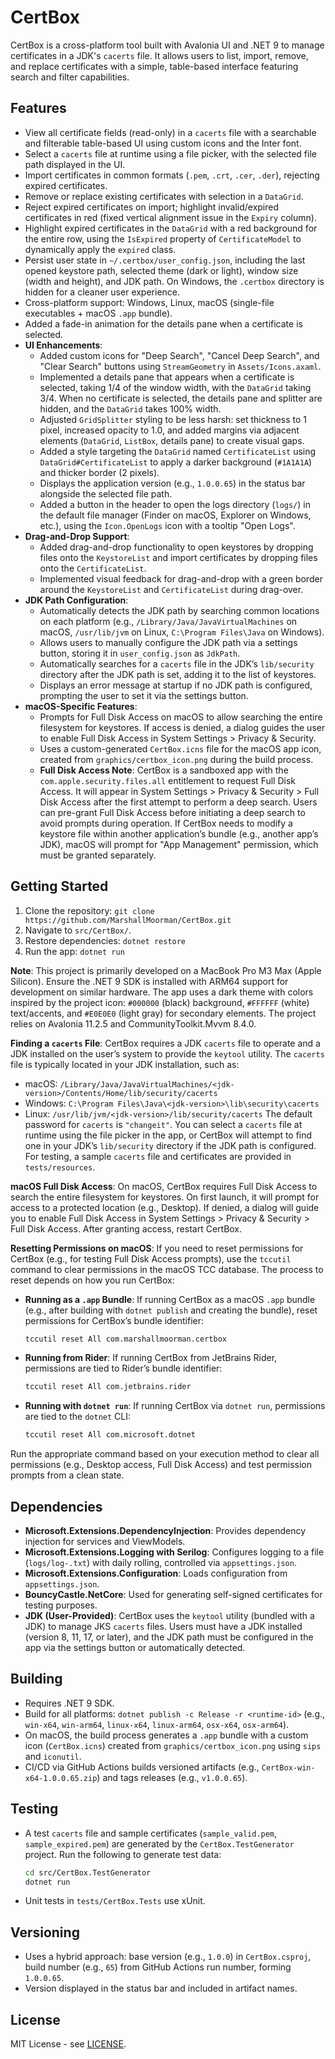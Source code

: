 # CertBox

CertBox is a cross-platform tool built with Avalonia UI and .NET 9 to manage certificates in a JDK's `cacerts` file. It allows users to list, import, remove, and replace certificates with a simple, table-based interface featuring search and filter capabilities.

## Features
- View all certificate fields (read-only) in a `cacerts` file with a searchable and filterable table-based UI using custom icons and the Inter font.
- Select a `cacerts` file at runtime using a file picker, with the selected file path displayed in the UI.
- Import certificates in common formats (`.pem`, `.crt`, `.cer`, `.der`), rejecting expired certificates.
- Remove or replace existing certificates with selection in a `DataGrid`.
- Reject expired certificates on import; highlight invalid/expired certificates in red (fixed vertical alignment issue in the `Expiry` column).
- Highlight expired certificates in the `DataGrid` with a red background for the entire row, using the `IsExpired` property of `CertificateModel` to dynamically apply the `expired` class.
- Persist user state in `~/.certbox/user_config.json`, including the last opened keystore path, selected theme (dark or light), window size (width and height), and JDK path. On Windows, the `.certbox` directory is hidden for a cleaner user experience.
- Cross-platform support: Windows, Linux, macOS (single-file executables + macOS `.app` bundle).
- Added a fade-in animation for the details pane when a certificate is selected.
- **UI Enhancements**:
  - Added custom icons for "Deep Search", "Cancel Deep Search", and "Clear Search" buttons using `StreamGeometry` in `Assets/Icons.axaml`.
  - Implemented a details pane that appears when a certificate is selected, taking 1/4 of the window width, with the `DataGrid` taking 3/4. When no certificate is selected, the details pane and splitter are hidden, and the `DataGrid` takes 100% width.
  - Adjusted `GridSplitter` styling to be less harsh: set thickness to 1 pixel, increased opacity to 1.0, and added margins via adjacent elements (`DataGrid`, `ListBox`, details pane) to create visual gaps.
  - Added a style targeting the `DataGrid` named `CertificateList` using `DataGrid#CertificateList` to apply a darker background (`#1A1A1A`) and thicker border (2 pixels).
  - Displays the application version (e.g., `1.0.0.65`) in the status bar alongside the selected file path.
  - Added a button in the header to open the logs directory (`logs/`) in the default file manager (Finder on macOS, Explorer on Windows, etc.), using the `Icon.OpenLogs` icon with a tooltip "Open Logs".
- **Drag-and-Drop Support**:
  - Added drag-and-drop functionality to open keystores by dropping files onto the `KeystoreList` and import certificates by dropping files onto the `CertificateList`.
  - Implemented visual feedback for drag-and-drop with a green border around the `KeystoreList` and `CertificateList` during drag-over.
- **JDK Path Configuration**:
  - Automatically detects the JDK path by searching common locations on each platform (e.g., `/Library/Java/JavaVirtualMachines` on macOS, `/usr/lib/jvm` on Linux, `C:\Program Files\Java` on Windows).
  - Allows users to manually configure the JDK path via a settings button, storing it in `user_config.json` as `JdkPath`.
  - Automatically searches for a `cacerts` file in the JDK’s `lib/security` directory after the JDK path is set, adding it to the list of keystores.
  - Displays an error message at startup if no JDK path is configured, prompting the user to set it via the settings button.
- **macOS-Specific Features**:
  - Prompts for Full Disk Access on macOS to allow searching the entire filesystem for keystores. If access is denied, a dialog guides the user to enable Full Disk Access in System Settings > Privacy & Security.
  - Uses a custom-generated `CertBox.icns` file for the macOS app icon, created from `graphics/certbox_icon.png` during the build process.
  - **Full Disk Access Note**: CertBox is a sandboxed app with the `com.apple.security.files.all` entitlement to request Full Disk Access. It will appear in System Settings > Privacy & Security > Full Disk Access after the first attempt to perform a deep search. Users can pre-grant Full Disk Access before initiating a deep search to avoid prompts during operation. If CertBox needs to modify a keystore file within another application’s bundle (e.g., another app’s JDK), macOS will prompt for "App Management" permission, which must be granted separately.

## Getting Started
1. Clone the repository: `git clone https://github.com/MarshallMoorman/CertBox.git`
2. Navigate to `src/CertBox/`.
3. Restore dependencies: `dotnet restore`
4. Run the app: `dotnet run`

**Note**: This project is primarily developed on a MacBook Pro M3 Max (Apple Silicon). Ensure the .NET 9 SDK is installed with ARM64 support for development on similar hardware. The app uses a dark theme with colors inspired by the project icon: `#000000` (black) background, `#FFFFFF` (white) text/accents, and `#E0E0E0` (light gray) for secondary elements. The project relies on Avalonia 11.2.5 and CommunityToolkit.Mvvm 8.4.0.

**Finding a `cacerts` File**: CertBox requires a JDK `cacerts` file to operate and a JDK installed on the user’s system to provide the `keytool` utility. The `cacerts` file is typically located in your JDK installation, such as:
- macOS: `/Library/Java/JavaVirtualMachines/<jdk-version>/Contents/Home/lib/security/cacerts`
- Windows: `C:\Program Files\Java\<jdk-version>\lib\security\cacerts`
- Linux: `/usr/lib/jvm/<jdk-version>/lib/security/cacerts`
The default password for `cacerts` is `"changeit"`. You can select a `cacerts` file at runtime using the file picker in the app, or CertBox will attempt to find one in your JDK’s `lib/security` directory if the JDK path is configured. For testing, a sample `cacerts` file and certificates are provided in `tests/resources`.

**macOS Full Disk Access**: On macOS, CertBox requires Full Disk Access to search the entire filesystem for keystores. On first launch, it will prompt for access to a protected location (e.g., Desktop). If denied, a dialog will guide you to enable Full Disk Access in System Settings > Privacy & Security > Full Disk Access. After granting access, restart CertBox.

**Resetting Permissions on macOS**: If you need to reset permissions for CertBox (e.g., for testing Full Disk Access prompts), use the `tccutil` command to clear permissions in the macOS TCC database. The process to reset depends on how you run CertBox:
- **Running as a `.app` Bundle**: If running CertBox as a macOS `.app` bundle (e.g., after building with `dotnet publish` and creating the bundle), reset permissions for CertBox’s bundle identifier:
  ```bash
  tccutil reset All com.marshallmoorman.certbox
  ```
- **Running from Rider**: If running CertBox from JetBrains Rider, permissions are tied to Rider’s bundle identifier:
  ```bash
  tccutil reset All com.jetbrains.rider
  ```
- **Running with `dotnet run`**: If running CertBox via `dotnet run`, permissions are tied to the `dotnet` CLI:
  ```bash
  tccutil reset All com.microsoft.dotnet
  ```
Run the appropriate command based on your execution method to clear all permissions (e.g., Desktop access, Full Disk Access) and test permission prompts from a clean state.

## Dependencies
- **Microsoft.Extensions.DependencyInjection**: Provides dependency injection for services and ViewModels.
- **Microsoft.Extensions.Logging with Serilog**: Configures logging to a file (`logs/log-.txt`) with daily rolling, controlled via `appsettings.json`.
- **Microsoft.Extensions.Configuration**: Loads configuration from `appsettings.json`.
- **BouncyCastle.NetCore**: Used for generating self-signed certificates for testing purposes.
- **JDK (User-Provided)**: CertBox uses the `keytool` utility (bundled with a JDK) to manage JKS `cacerts` files. Users must have a JDK installed (version 8, 11, 17, or later), and the JDK path must be configured in the app via the settings button or automatically detected.

## Building
- Requires .NET 9 SDK.
- Build for all platforms: `dotnet publish -c Release -r <runtime-id>` (e.g., `win-x64`, `win-arm64`, `linux-x64`, `linux-arm64`, `osx-x64`, `osx-arm64`).
- On macOS, the build process generates a `.app` bundle with a custom icon (`CertBox.icns`) created from `graphics/certbox_icon.png` using `sips` and `iconutil`.
- CI/CD via GitHub Actions builds versioned artifacts (e.g., `CertBox-win-x64-1.0.0.65.zip`) and tags releases (e.g., `v1.0.0.65`).

## Testing
- A test `cacerts` file and sample certificates (`sample_valid.pem`, `sample_expired.pem`) are generated by the `CertBox.TestGenerator` project. Run the following to generate test data:
  ```bash
  cd src/CertBox.TestGenerator
  dotnet run
  ```
- Unit tests in `tests/CertBox.Tests` use xUnit.

## Versioning
- Uses a hybrid approach: base version (e.g., `1.0.0`) in `CertBox.csproj`, build number (e.g., `65`) from GitHub Actions run number, forming `1.0.0.65`.
- Version displayed in the status bar and included in artifact names.

## License
MIT License - see [LICENSE](LICENSE).
